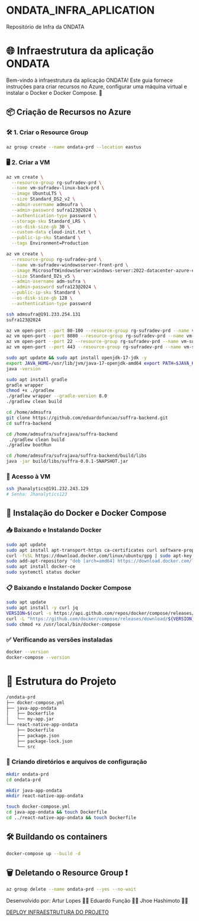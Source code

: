 # ONDATA_INFRA_APLICATION
Repositório de Infra da ONDATA

# 🌐 Infraestrutura da aplicação ONDATA

Bem-vindo à infraestrutura da aplicação ONDATA! Este guia fornece instruções para criar recursos no Azure, configurar uma máquina virtual e instalar o Docker e Docker Compose. 🚀

## 📦 Criação de Recursos no Azure

### 🛠️ 1. Criar o Resource Group


```bash
az group create --name ondata-prd --location eastus
```


### 🖥️ 2. Criar a VM 


```bash
az vm create \
  --resource-group rg-sufradev-prd \
  --name vm-sufradev-linux-back-prd \
  --image UbuntuLTS \
  --size Standard_DS2_v2 \
  --admin-username admsufra \
  --admin-password sufra123@2024 \
  --authentication-type password \
  --storage-sku Standard_LRS \
  --os-disk-size-gb 30 \
  --custom-data cloud-init.txt \
  --public-ip-sku Standard \
  --tags Environment=Production
```

```bash
az vm create \
  --resource-group rg-sufradev-prd \
  --name vm-sufradev-windowsserver-front-prd \
  --image MicrosoftWindowsServer:windows-server:2022-datacenter-azure-edition:latest \
  --size Standard_D2s_v5 \
  --admin-username adm-sufra \
  --admin-password sufra123@2024 \
  --public-ip-sku Standard \
  --os-disk-size-gb 128 \
  --authentication-type password

```

```bash
ssh admsufra@191.233.254.131
sufra123@2024
```





```bash
az vm open-port --port 80-100 --resource-group rg-sufradev-prd --name vm-sufradev-windowsserver-front-prd
az vm open-port --port 8080 --resource-group rg-sufradev-prd --name vm-sufradev-linux-back-prd
az vm open-port --port 22 --resource-group rg-sufradev-prd --name vm-sufradev-linux-back-prd
az vm open-port --port 443 --resource-group rg-sufradev-prd --name vm-sufradev-linux-back-prd

```




```bash
sudo apt update && sudo apt install openjdk-17-jdk -y
export JAVA_HOME=/usr/lib/jvm/java-17-openjdk-amd64 export PATH=$JAVA_HOME/bin:$PATH
java -version
```



```bash
sudo apt install gradle
gradle wrapper
chmod +x ./gradlew
./gradlew wrapper --gradle-version 8.0
./gradlew clean build

```



```bash
cd /home/admsufra
git clone https://github.com/eduardofuncao/suffra-backend.git
cd suffra-backend
```



```bash
cd /home/admsufra/sufrajava/suffra-backend
 ./gradlew clean build
./gradlew bootRun

cd /home/admsufra/sufrajava/suffra-backend/build/libs
java -jar build/libs/suffra-0.0.1-SNAPSHOT.jar
```



### 🔐 Acesso à VM

```bash
ssh jhanalytics@191.232.243.129
# Senha: Jhanalytics123
```



## 🐳 Instalação do Docker e Docker Compose

### 📥 Baixando e Instalando Docker

```bash
sudo apt update
sudo apt install apt-transport-https ca-certificates curl software-properties-common
curl -fsSL https://download.docker.com/linux/ubuntu/gpg | sudo apt-key add -
sudo add-apt-repository "deb [arch=amd64] https://download.docker.com/linux/ubuntu focal stable"
sudo apt install docker-ce
sudo systemctl status docker
```

### 📋 Baixando e Instalando Docker Compose

```bash
sudo apt update
sudo apt install -y curl jq
VERSION=$(curl -s https://api.github.com/repos/docker/compose/releases/latest | jq -r .tag_name)
curl -L "https://github.com/docker/compose/releases/download/${VERSION}/docker-compose-$(uname -s)-$(uname -m)" -o /usr/local/bin/docker-compose
sudo chmod +x /usr/local/bin/docker-compose
```

### ✅ Verificando as versões instaladas

```bash
docker --version
docker-compose --version
```

# 📂 Estrutura do Projeto

```bash
/ondata-prd
├── docker-compose.yml
├── java-app-ondata
│   ├── Dockerfile
│   └── my-app.jar  
└── react-native-app-ondata
    ├── Dockerfile
    ├── package.json
    ├── package-lock.json
    └── src
```

### 📁 Criando diretórios e arquivos de configuração

```bash
mkdir ondata-prd
cd ondata-prd

mkdir java-app-ondata
mkdir react-native-app-ondata

touch docker-compose.yml
cd java-app-ondata && touch Dockerfile
cd ../react-native-app-ondata && touch Dockerfile
```

## 🛠️ Buildando os containers

```bash
docker-compose up --build -d
```


## 🗑️ Deletando o Resource Group ❗ 

```bash
az group delete --name ondata-prd --yes --no-wait
```


Desenvolvido por:
Artur Lopes 👨‍💻
Eduardo Função 👨‍💻
Jhoe Hashimoto 👨‍💻

[DEPLOY INFRAESTRUTURA DO PROJETO](https://www.youtube.com/watch?v=q3IbmCpXN0s)
